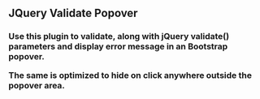 <h2> JQuery Validate Popover </h2>

<h3>Use this plugin to validate, along with jQuery validate() parameters and display error message in an Bootstrap popover.

The same is optimized to hide on click anywhere outside the popover area.

</h3>
